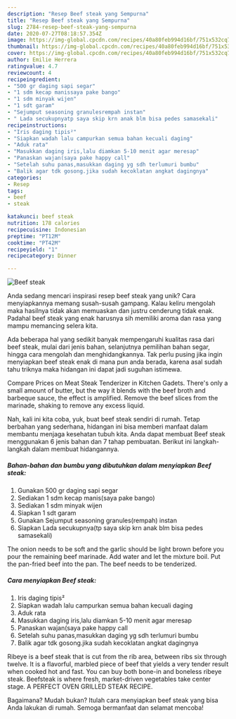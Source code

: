 ```yaml
---
description: "Resep Beef steak yang Sempurna"
title: "Resep Beef steak yang Sempurna"
slug: 2784-resep-beef-steak-yang-sempurna
date: 2020-07-27T08:18:57.354Z
image: https://img-global.cpcdn.com/recipes/40a80feb994d16bf/751x532cq70/beef-steak-foto-resep-utama.jpg
thumbnail: https://img-global.cpcdn.com/recipes/40a80feb994d16bf/751x532cq70/beef-steak-foto-resep-utama.jpg
cover: https://img-global.cpcdn.com/recipes/40a80feb994d16bf/751x532cq70/beef-steak-foto-resep-utama.jpg
author: Emilie Herrera
ratingvalue: 4.7
reviewcount: 4
recipeingredient:
- "500 gr daging sapi segar"
- "1 sdm kecap manissaya pake bango"
- "1 sdm minyak wijen"
- "1 sdt garam"
- "Sejumput seasoning granulesrempah instan"
- " Lada secukupnyatp saya skip krn anak blm bisa pedes samasekali"
recipeinstructions:
- "Iris daging tipis²"
- "Siapkan wadah lalu campurkan semua bahan kecuali daging"
- "Aduk rata"
- "Masukkan daging iris,lalu diamkan 5-10 menit agar meresap"
- "Panaskan wajan(saya pake happy call"
- "Setelah suhu panas,masukkan daging yg sdh terlumuri bumbu"
- "Balik agar tdk gosong.jika sudah kecoklatan angkat dagingnya"
categories:
- Resep
tags:
- beef
- steak

katakunci: beef steak 
nutrition: 178 calories
recipecuisine: Indonesian
preptime: "PT12M"
cooktime: "PT42M"
recipeyield: "1"
recipecategory: Dinner

---
```



![Beef steak](https://img-global.cpcdn.com/recipes/40a80feb994d16bf/751x532cq70/beef-steak-foto-resep-utama.jpg)

Anda sedang mencari inspirasi resep beef steak yang unik? Cara menyiapkannya memang susah-susah gampang. Kalau keliru mengolah maka hasilnya tidak akan memuaskan dan justru cenderung tidak enak. Padahal beef steak yang enak harusnya sih memiliki aroma dan rasa yang mampu memancing selera kita.

Ada beberapa hal yang sedikit banyak mempengaruhi kualitas rasa dari beef steak, mulai dari jenis bahan, selanjutnya pemilihan bahan segar, hingga cara mengolah dan menghidangkannya. Tak perlu pusing jika ingin menyiapkan beef steak enak di mana pun anda berada, karena asal sudah tahu triknya maka hidangan ini dapat jadi suguhan istimewa.

Compare Prices on Meat Steak Tenderizer in Kitchen Gadets. There&#39;s only a small amount of butter, but the way it blends with the beef broth and barbeque sauce, the effect is amplified. Remove the beef slices from the marinade, shaking to remove any excess liquid.


Nah, kali ini kita coba, yuk, buat beef steak sendiri di rumah. Tetap berbahan yang sederhana, hidangan ini bisa memberi manfaat dalam membantu menjaga kesehatan tubuh kita. Anda dapat membuat Beef steak menggunakan 6 jenis bahan dan 7 tahap pembuatan. Berikut ini langkah-langkah dalam membuat hidangannya.

<!--inarticleads1-->

##### Bahan-bahan dan bumbu yang dibutuhkan dalam menyiapkan Beef steak:

1. Gunakan 500 gr daging sapi segar
1. Sediakan 1 sdm kecap manis(saya pake bango)
1. Sediakan 1 sdm minyak wijen
1. Siapkan 1 sdt garam
1. Gunakan Sejumput seasoning granules(rempah) instan
1. Siapkan  Lada secukupnya(tp saya skip krn anak blm bisa pedes samasekali)


The onion needs to be soft and the garlic should be light brown before you pour the remaining beef marinade. Add water and let the mixture boil. Put the pan-fried beef into the pan. The beef needs to be tenderized. 

<!--inarticleads2-->

##### Cara menyiapkan Beef steak:

1. Iris daging tipis²
1. Siapkan wadah lalu campurkan semua bahan kecuali daging
1. Aduk rata
1. Masukkan daging iris,lalu diamkan 5-10 menit agar meresap
1. Panaskan wajan(saya pake happy call
1. Setelah suhu panas,masukkan daging yg sdh terlumuri bumbu
1. Balik agar tdk gosong.jika sudah kecoklatan angkat dagingnya


Ribeye is a beef steak that is cut from the rib area, between ribs six through twelve. It is a flavorful, marbled piece of beef that yields a very tender result when cooked hot and fast. You can buy both bone-in and boneless ribeye steak. Beefsteak is where fresh, market-driven vegetables take center stage. A PERFECT OVEN GRILLED STEAK RECIPE. 

Bagaimana? Mudah bukan? Itulah cara menyiapkan beef steak yang bisa Anda lakukan di rumah. Semoga bermanfaat dan selamat mencoba!
